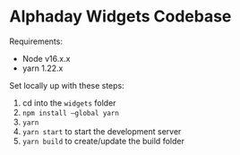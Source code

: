 # Alphaday Widgets Codebase

Requirements:

* Node v16.x.x
* yarn 1.22.x

Set locally up with these steps:

1) cd into the `widgets` folder
2) `npm install —global yarn`
3) `yarn`
5) `yarn start` to start the development server
6) `yarn build` to create/update the build folder
